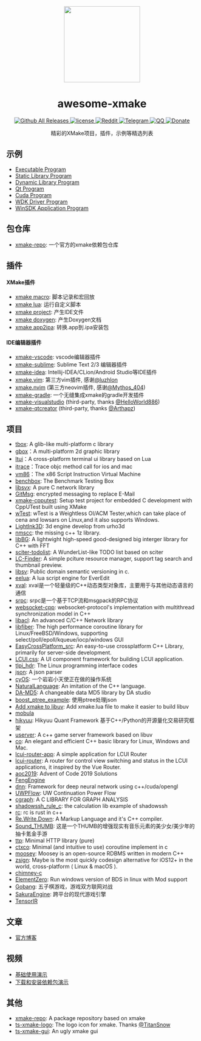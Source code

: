 <div align="center">
  <a href="https://xmake.io/#/zh-cn/">
    <img width="200" heigth="200" src="/assets/img/logo.svg">
  </a>  

  <h1>awesome-xmake</h1>

  <div>
    <a href="https://github.com/xmake-io/xmake/releases">
      <img src="https://img.shields.io/github/release/tboox/xmake.svg?style=flat-square" alt="Github All Releases" />
    </a>
    <a href="https://github.com/xmake-io/xmake/blob/master/LICENSE.md">
      <img src="https://img.shields.io/github/license/tboox/xmake.svg?colorB=f48041&style=flat-square" alt="license" />
    </a>
    <a href="https://www.reddit.com/r/tboox/">
      <img src="https://img.shields.io/badge/chat-on%20reddit-ff3f34.svg?style=flat-square" alt="Reddit" />
    </a>
    <a href="https://t.me/tbooxorg">
      <img src="https://img.shields.io/badge/chat-on%20telegram-blue.svg?style=flat-square" alt="Telegram" />
    </a>
    <a href="https://jq.qq.com/?_wv=1027&k=5hpwWFv">
      <img src="https://img.shields.io/badge/chat-on%20QQ-ff69b4.svg?style=flat-square" alt="QQ" />
    </a>
    <a href="http://xmake.io/pages/donation.html#donate">
      <img src="https://img.shields.io/badge/donate-us-orange.svg?style=flat-square" alt="Donate" />
    </a>
  </div>

  <p>精彩的XMake项目，插件，示例等精选列表</p>
</div>

## 示例

* [Executable Program](https://xmake.io/#/zh-cn/guide/project_examples?id=executable-program)
* [Static Library Program](https://xmake.io/#/zh-cn/guide/project_examples?id=static-library-program)
* [Dynamic Library Program](https://xmake.io/#/zh-cn/guide/project_examples?id=share-library-program)
* [Qt Program](https://xmake.io/#/zh-cn/guide/project_examples?id=qt-program)
* [Cuda Program](https://xmake.io/#/zh-cn/guide/project_examples?id=cuda-program)
* [WDK Driver Program](https://xmake.io/#/zh-cn/guide/project_examples?id=wdk-driver-program)
* [WinSDK Application Program](https://xmake.io/#/zh-cn/guide/project_examples?id=winsdk-application-program)

## 包仓库

* [xmake-repo](https://github.com/xmake-io/xmake-repo): 一个官方的xmake依赖包仓库

## 插件

#### XMake插件

* [xmake macro](https://xmake.io/#/plugins?id=macros-recording-and-playback): 脚本记录和宏回放
* [xmake lua](https://xmake.io/#/plugins?id=run-the-custom-lua-script): 运行自定义脚本
* [xmake project](https://xmake.io/#/plugins?id=generate-ide-project-files): 产生IDE文件
* [xmake doxygen](https://xmake.io/#/plugins?id=generate-doxygen-document): 产生Doxygen文档
* [xmake app2ipa](https://xmake.io/#/plugins?id=convert-app-to-ipa): 转换.app到.ipa安装包

#### IDE编辑器插件

* [xmake-vscode](https://github.com/xmake-io/xmake-vscode): vscode编辑器插件
* [xmake-sublime](https://github.com/xmake-io/xmake-sublime): Sublime Text 2/3 编辑器插件
* [xmake-idea](https://github.com/xmake-io/xmake-idea): Intellij-IDEA/CLion/Android Studio等IDE插件
* [xmake.vim](https://github.com/luzhlon/xmake.vim): 第三方vim插件, 感谢[@luzhlon](https://github.com/luzhlon)
* [xmake.nvim](https://github.com/Mythos-404/xmake.nvim) (第三方neovim插件, 感谢[@Mythos_404](https://github.com/Mythos-404))
* [xmake-gradle](https://github.com/xmake-io/xmake-gradle): 一个无缝集成xmake的gradle开发插件
* [xmake-visualstudio](https://github.com/HelloWorld886/xmake-visualstudio) (third-party, thanks [@HelloWorld886](https://github.com/HelloWorld886))
* [xmake-qtcreator](https://github.com/Arthapz/xmake-project-manager) (third-party, thanks [@Arthapz](https://github.com/Arthapz))

## 项目

* [tbox](https://github.com/tboox/tbox): A glib-like multi-platform c library 
* [gbox](https://github.com/tboox/gbox)：A multi-platform 2d graphic library
* [ltui](https://github.com/tboox/ltui)：A cross-platform terminal ui library based on Lua
* [itrace](https://github.com/tboox/itrace)：Trace objc method call for ios and mac
* [vm86](https://github.com/tboox/vm86)：The x86 Script Instruction Virtual Machine
* [benchbox](https://github.com/tboox/benchbox): The Benchmark Testing Box
* [libsvx](https://gitlab.com/caikelun/libsvx): A pure C network library
* [GitMsg](https://github.com/LER0ever/GitMsg): encrypted messaging to replace E-Mail
* [xmake-cpputest](https://github.com/longbai/xmake-cpputest): Setup test project for embedded C development with CppUTest built using XMake
* [wTest](https://github.com/avaicode/wTest): wTest is a Weightless OI/ACM Tester,which can take place of cena and lowsars on Linux,and it also supports Windows.
* [LightInk3D](https://github.com/baisai/LightInk3D): 3d engine develop from urho3d
* [nmscc](https://github.com/lumpyzhu/nmscc): the missing c++ 1z library.
* [libBG](https://github.com/TitanSnow/libBG): A lightwight high-speed good-designed big interger library for C++ with FFT
* [sciter-todolist](https://github.com/lidroid/sciter-todolist): A WunderList-like TODO list based on sciter
* [LC-Finder](https://github.com/lc-soft/LC-Finder): A simple pciture resource manager, support tag search and thumbnail preview. 
* [libsv](https://github.com/uael/sv): Public domain semantic versioning in c.
* [eelua](https://github.com/hilarryxu/eelua): A lua script engine for EverEdit
* [xval](https://github.com/luzhlon/xval): xval是一个轻量级的C++动态类型对象库，主要用于与其他动态语言的通信
* [srpc](https://github.com/luzhlon/srpc): srpc是一个基于TCP流和msgpack的RPC协议
* [websocket-cpp](https://github.com/luzhlon/websocket-cpp): websocket-protocol's implementation with multithread synchronization model in C++
* [libacl](https://github.com/acl-dev/acl): An advanced C/C++ Network library 
* [libfiber](https://github.com/acl-dev/libfiber): The high performance coroutine library for Linux/FreeBSD/Windows, supporting select/poll/epoll/kqueue/iocp/windows GUI
* [EasyCrossPlatform_src](https://github.com/EasyCrossPlatformLib/EasyCrossPlatform_src): An easy-to-use crossplatform C++ Library, primarily for server-side development.
* [LCUI.css](https://github.com/lc-ui/lcui.css): A UI component framework for building LCUI application.
* [tlpi_hdr](https://github.com/frostRed/tlpi_hdr): The Linux programming interface codes
* [json](https://github.com/xyliuke/json): A json parser
* [cyOS](https://github.com/chenyanzz/cyOS): 一个岩岩小天使正在做的操作系统
* [NaturalLanguage](https://github.com/dtcxzyw/NaturalLanguage): An imitation of the C++ language.
* [DA-MD5](https://github.com/DATechnologyStudio/DA-MD5): A changeable data MD5 library by DA studio
* [boost_ptree_example](https://github.com/wyy584322202/boost_ptree_example): 使用ptree处理json
* [Add xmake to libuv](https://github.com/libuv/libuv/pull/1464): Add xmake.lua file to make it easier to build libuv
* [mobula](https://github.com/ldust/mobula)
* [hikyuu](https://github.com/fasiondog/hikyuu): Hikyuu Quant Framework 基于C++/Python的开源量化交易研究框架
* [userver](https://github.com/dreamtraveler/userver): A c++ game server framework based on libuv
* [co](https://github.com/idealvin/co): An elegant and efficient C++ basic library for Linux, Windows and Mac.
* [lcui-router-app](https://github.com/lc-ui/lcui-router-app): A simple application for LCUI Router
* [lcui-router](https://github.com/lc-soft/lcui-router): A router for control view switching and status in the LCUI applications, it inspired by the Vue Router.
* [aoc2019](https://github.com/wrren/aoc2019): Advent of Code 2019 Solutions
* [FengEngine](https://github.com/libyyu/FengEngine)
* [dnn](https://github.com/garraGH/dnn): Framework for deep neural network using c++/cuda/opengl
* [UWPFlow](https://github.com/OpportunityLiu/UWPFlow): UW Continuation Power Flow 
* [cgraph](https://github.com/liurunzhan/cgraph): A C LIBRARY FOR GRAPH ANALYSIS
* [shadowssh_rule_c](https://github.com/ChanthMiao/shadowssh_rule_c): the calculation lib example of shadowssh
* [rc](https://github.com/lumpyzhu/rc): rc is rust in c++
* [Re.Write.Down](https://github.com/MidAutumnMoon/Re.Write.Down): A Markup Language and it's C++ compiler.
* [Sound_THUMB](https://github.com/Yunoinsky/Sound_THUMB): 这是一个THUMB的增强现实有音乐元素的美少女/美少年的抽卡氪金手游
* [ttp](https://github.com/codehz/ttp): Minimal HTTP library (pure)
* [ctxco](https://github.com/codehz/ctxco): Minimal (and intuitive to use) coroutine implement in c
* [moosey](https://github.com/cheereaque/moosey): Moosey is an open-source RDBMS written in modern C++
* [zsign](https://github.com/zhlynn/zsign): Maybe is the most quickly codesign alternative for iOS12+ in the world, cross-platform ( Linux & macOS ).
* [chimney-c](https://github.com/Evan2698/chimney-c)
* [ElementZero](https://github.com/Element-0/ElementZero): Run windows version of BDS in linux with Mod support
* [Gobang](https://github.com/Leopard-C/Gobang): 五子棋游戏，游戏双方联网对战
* [SakuraEngine](https://github.com/SaeruHikari/SakuraEngine): 跨平台的现代游戏引擎
* [TensorIR](https://github.com/zhangxp1998/TensorIR)

## 文章

* [官方博客](https://tboox.org/cn/category/#xmake)

## 视频

* [基础使用演示](https://asciinema.org/a/133693)
* [下载和安装依赖包演示](https://asciinema.org/a/140338)

## 其他

* [xmake-repo](https://github.com/xmake-io/xmake-repo): A package repository based on xmake 
* [ts-xmake-logo](https://github.com/TitanSnow/ts-xmake-logo): The logo icon for xmake. Thanks [@TitanSnow](https://github.com/TitanSnow)
* [ts-xmake-gui](https://github.com/TitanSnow/ts-xmake-gui): An ugly xmake gui 
